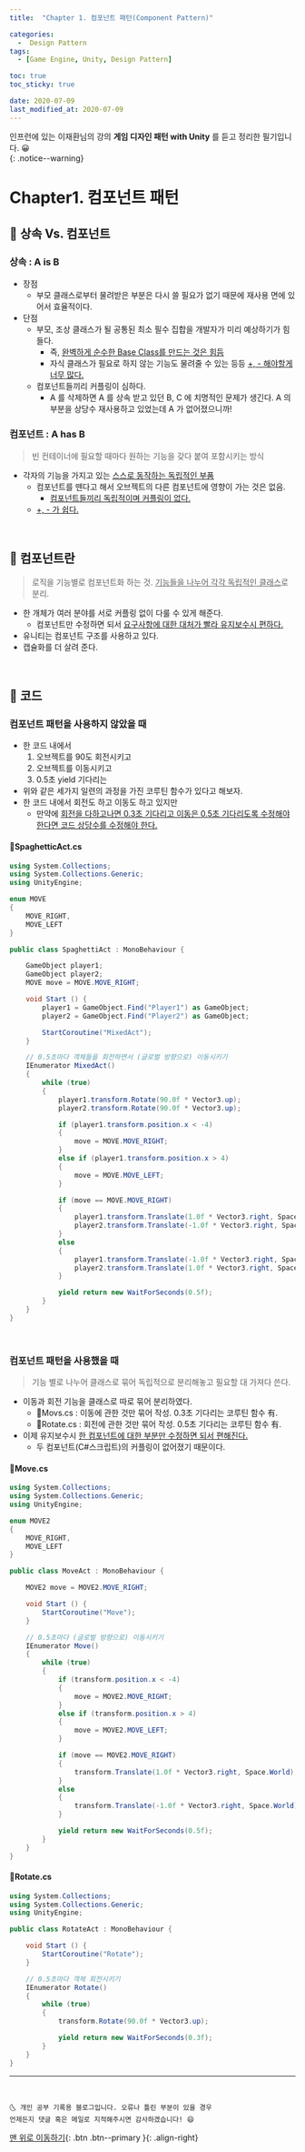 ```yaml
---
title:  "Chapter 1. 컴포넌트 패턴(Component Pattern)" 

categories:
  -  Design Pattern
tags:
  - [Game Engine, Unity, Design Pattern]

toc: true
toc_sticky: true

date: 2020-07-09
last_modified_at: 2020-07-09
---
```


인프런에 있는 이재환님의 강의 **게임 디자인 패턴 with Unity** 를 듣고 정리한 필기입니다. 😀  
{: .notice--warning}

# Chapter1. 컴포넌트 패턴

## 🔔 상속 Vs. 컴포넌트

### 상속 : A is B

- 장점  
  - 부모 클래스로부터 물려받은 부분은 다시 쓸 필요가 없기 때문에 재사용 면에 있어서 효율적이다.
- 단점 
  - 부모, 조상 클래스가 될 공통된 최소 필수 집합을 개발자가 미리 예상하기가 힘들다.
    - 즉, <u>완벽하게 순수한 Base Class를 만드는 것은 힘듬</u>
    - 자식 클래스가 필요로 하지 않는 기능도 물려줄 수 있는 등등 <u>+, - 해야할게 너무 많다.</u>
  - 컴포넌트들끼리 커플링이 심하다.
    - A 를 삭제하면 A 를 상속 받고 있던 B, C 에 치명적인 문제가 생긴다. A 의 부분을 상당수 재사용하고 있었는데 A 가 없어졌으니까!

### 컴포넌트 : A has B

> 빈 컨테이너에 필요할 때마다 원하는 기능을 갖다 붙여 포함시키는 방식

- 각자의 기능을 가지고 있는 <u>스스로 동작하는 독립적인 부품</u>
  - 컴포넌트를 뗀다고 해서 오브젝트의 다른 컴포넌트에 영향이 가는 것은 없음.
    - <u>컴포넌트들끼리 독립적이며 커플링이 없다.</u>
  - <u>+, - 가 쉽다.</u>

<br>


## 🔔 컴포넌트란

> 로직을 기능별로 컴포넌트화 하는 것. <u>기능들을 나누어 각각 독립적인 클래스</u>로 분리.

- 한 개체가 여러 분야를 서로 커플링 없이 다룰 수 있게 해준다.
  - 컴포넌트만 수정하면 되서 <u>요구사항에 대한 대처가 빨라 유지보수시 편하다.</u>
- 유니티는 컴포넌트 구조를 사용하고 있다.
- 캡슐화를 더 살려 준다.

<br>

## 🔔 코드

### 컴포넌트 패턴을 사용하지 않았을 때

- 한 코드 내에서 
  1. 오브젝트를 90도 회전시키고
  2. 오브젝트를 이동시키고
  3. 0.5초 yield 기다리는
- 위와 같은 세가지 일련의 과정을 가진 코루틴 함수가 있다고 해보자.
- 한 코드 내에서 회전도 하고 이동도 하고 있지만
  - 만약에 <u>회전을 다하고나면 0.3초 기다리고 이동은 0.5초 기다리도록 수정해야 한다면 코드 상당수를 수정해야 한다.</u>

#### 📜SpaghetticAct.cs

```c#
using System.Collections;
using System.Collections.Generic;
using UnityEngine;

enum MOVE
{
    MOVE_RIGHT,
    MOVE_LEFT
}

public class SpaghettiAct : MonoBehaviour {

    GameObject player1;
    GameObject player2;
    MOVE move = MOVE.MOVE_RIGHT;

    void Start () {
        player1 = GameObject.Find("Player1") as GameObject;
        player2 = GameObject.Find("Player2") as GameObject;

        StartCoroutine("MixedAct");
    }

    // 0.5초마다 객체들을 회전하면서 (글로벌 방향으로) 이동시키기
    IEnumerator MixedAct()
    {
        while (true)
        {
            player1.transform.Rotate(90.0f * Vector3.up);
            player2.transform.Rotate(90.0f * Vector3.up);

            if (player1.transform.position.x < -4)
            {
                move = MOVE.MOVE_RIGHT;
            }
            else if (player1.transform.position.x > 4)
            {
                move = MOVE.MOVE_LEFT;
            }

            if (move == MOVE.MOVE_RIGHT)
            {
                player1.transform.Translate(1.0f * Vector3.right, Space.World);
                player2.transform.Translate(-1.0f * Vector3.right, Space.World);
            }
            else
            {
                player1.transform.Translate(-1.0f * Vector3.right, Space.World);
                player2.transform.Translate(1.0f * Vector3.right, Space.World);
            }

            yield return new WaitForSeconds(0.5f);
        }
    }
}

```

<br>

### 컴포넌트 패턴을 사용했을 때

> 기능 별로 나누어 클래스로 묶어 독립적으로 분리해놓고 필요할 대 가져다 쓴다.

- 이동과 회전 기능을 클래스로 따로 묶어 분리하였다.
  - 📜Movs.cs  : 이동에 관한 것만 묶어 작성. 0.3초 기다리는 코루틴 함수 有.
  - 📜Rotate.cs  : 회전에 관한 것만 묶어 작성. 0.5초 기다리는 코루틴 함수 有.
- 이제 유지보수시 <u>한 컴포넌트에 대한 부분만 수정하면 되서 편해진다.</u>
  - 두 컴포넌트(C#스크립트)의 커플링이 없어졌기 때문이다.

#### 📜Move.cs

```c#
using System.Collections;
using System.Collections.Generic;
using UnityEngine;

enum MOVE2
{
    MOVE_RIGHT,
    MOVE_LEFT
}

public class MoveAct : MonoBehaviour {

    MOVE2 move = MOVE2.MOVE_RIGHT;

    void Start () {
        StartCoroutine("Move");
    }

    // 0.5초마다 (글로벌 방향으로) 이동시키기
    IEnumerator Move()
    {
        while (true)
        {
            if (transform.position.x < -4)
            {
                move = MOVE2.MOVE_RIGHT;
            }
            else if (transform.position.x > 4)
            {
                move = MOVE2.MOVE_LEFT;
            }

            if (move == MOVE2.MOVE_RIGHT)
            {
                transform.Translate(1.0f * Vector3.right, Space.World);
            }
            else
            {
                transform.Translate(-1.0f * Vector3.right, Space.World);
            }

            yield return new WaitForSeconds(0.5f);
        }
    }
}

```

#### 📜Rotate.cs

```c#
using System.Collections;
using System.Collections.Generic;
using UnityEngine;

public class RotateAct : MonoBehaviour {

	void Start () {
        StartCoroutine("Rotate");
    }

    // 0.5초마다 객체 회전시키기
    IEnumerator Rotate()
    {
        while (true)
        {
            transform.Rotate(90.0f * Vector3.up);

            yield return new WaitForSeconds(0.3f);
        }
    }
}

```

***
<br>

    🌜 개인 공부 기록용 블로그입니다. 오류나 틀린 부분이 있을 경우 
    언제든지 댓글 혹은 메일로 지적해주시면 감사하겠습니다! 😄

[맨 위로 이동하기](#){: .btn .btn--primary }{: .align-right}